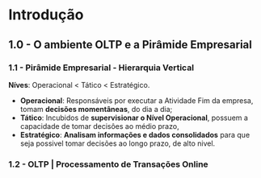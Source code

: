 # <b>Introdução</b> #
## <b>1.0 - O ambiente OLTP e a Pirâmide Empresarial</b> ##
### 1.1 - Pirâmide Empresarial - Hierarquia Vertical ###
<b>Níves</b>: Operacional < Tático < Estratégico.
* <b>Operacional</b>: Responsáveis por executar a Atividade Fim da empresa, tomam <b>decisões momentâneas</b>, do dia a dia;
* <b>Tático</b>: Incubidos de <b>supervisionar o Nível Operacional</b>, possuem a capacidade de tomar decisôes ao médio prazo,
* <b>Estratégico</b>: <b>Analisam informações e dados consolidados</b> para que seja possivel tomar decisões ao longo prazo, de alto nivel.   
### 1.2 - OLTP | Processamento de Transações Online  ###
